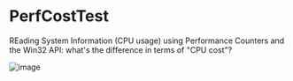 # PerfCostTest

REading System Information (CPU usage) using Performance Counters and the Win32 API: what's the difference in terms of "CPU cost"?

![image](https://user-images.githubusercontent.com/7286466/183282345-6cf92344-a142-4368-b6f1-cb7cd7c23b34.png)
